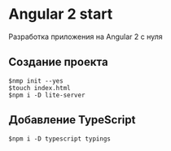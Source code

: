 # Angular 2 start

 Разработка приложения на Angular 2 с нуля

## Создание проекта 

    $nmp init --yes
    $touch index.html
    $npm i -D lite-server

## Добавление TypeScript 

    $npm i -D typescript typings    